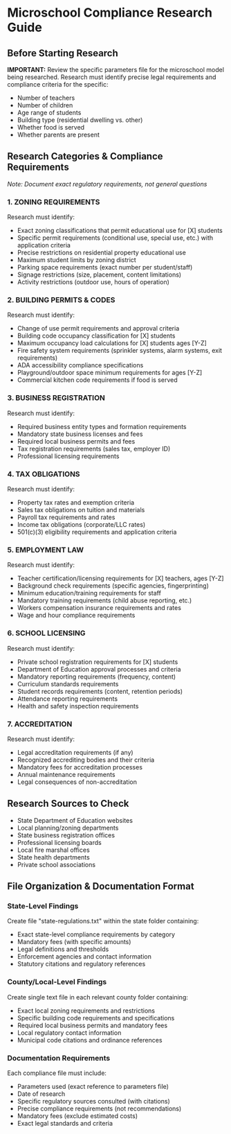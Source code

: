 # Microschool Compliance Research Guide

## Before Starting Research
**IMPORTANT:** Review the specific parameters file for the microschool model being researched. Research must identify precise legal requirements and compliance criteria for the specific:
- Number of teachers
- Number of children  
- Age range of students
- Building type (residential dwelling vs. other)
- Whether food is served
- Whether parents are present

## Research Categories & Compliance Requirements
*Note: Document exact regulatory requirements, not general questions*

### 1. ZONING REQUIREMENTS
Research must identify:
- Exact zoning classifications that permit educational use for [X] students
- Specific permit requirements (conditional use, special use, etc.) with application criteria
- Precise restrictions on residential property educational use
- Maximum student limits by zoning district
- Parking space requirements (exact number per student/staff)
- Signage restrictions (size, placement, content limitations)
- Activity restrictions (outdoor use, hours of operation)

### 2. BUILDING PERMITS & CODES
Research must identify:
- Change of use permit requirements and approval criteria
- Building code occupancy classification for [X] students
- Maximum occupancy load calculations for [X] students ages [Y-Z]
- Fire safety system requirements (sprinkler systems, alarm systems, exit requirements)
- ADA accessibility compliance specifications
- Playground/outdoor space minimum requirements for ages [Y-Z]
- Commercial kitchen code requirements if food is served

### 3. BUSINESS REGISTRATION
Research must identify:
- Required business entity types and formation requirements
- Mandatory state business licenses and fees
- Required local business permits and fees
- Tax registration requirements (sales tax, employer ID)
- Professional licensing requirements

### 4. TAX OBLIGATIONS
Research must identify:
- Property tax rates and exemption criteria
- Sales tax obligations on tuition and materials
- Payroll tax requirements and rates
- Income tax obligations (corporate/LLC rates)
- 501(c)(3) eligibility requirements and application criteria

### 5. EMPLOYMENT LAW
Research must identify:
- Teacher certification/licensing requirements for [X] teachers, ages [Y-Z]
- Background check requirements (specific agencies, fingerprinting)
- Minimum education/training requirements for staff
- Mandatory training requirements (child abuse reporting, etc.)
- Workers compensation insurance requirements and rates
- Wage and hour compliance requirements

### 6. SCHOOL LICENSING
Research must identify:
- Private school registration requirements for [X] students
- Department of Education approval processes and criteria
- Mandatory reporting requirements (frequency, content)
- Curriculum standards requirements
- Student records requirements (content, retention periods)
- Attendance reporting requirements
- Health and safety inspection requirements

### 7. ACCREDITATION
Research must identify:
- Legal accreditation requirements (if any)
- Recognized accrediting bodies and their criteria
- Mandatory fees for accreditation processes
- Annual maintenance requirements
- Legal consequences of non-accreditation

## Research Sources to Check
- State Department of Education websites
- Local planning/zoning departments
- State business registration offices
- Professional licensing boards
- Local fire marshal offices
- State health departments
- Private school associations

## File Organization & Documentation Format

### State-Level Findings
Create file "state-regulations.txt" within the state folder containing:
- Exact state-level compliance requirements by category
- Mandatory fees (with specific amounts)
- Legal definitions and thresholds
- Enforcement agencies and contact information
- Statutory citations and regulatory references

### County/Local-Level Findings  
Create single text file in each relevant county folder containing:
- Exact local zoning requirements and restrictions
- Specific building code requirements and specifications  
- Required local business permits and mandatory fees
- Local regulatory contact information
- Municipal code citations and ordinance references

### Documentation Requirements
Each compliance file must include:
- Parameters used (exact reference to parameters file)
- Date of research
- Specific regulatory sources consulted (with citations)
- Precise compliance requirements (not recommendations)
- Mandatory fees (exclude estimated costs)
- Exact legal standards and criteria